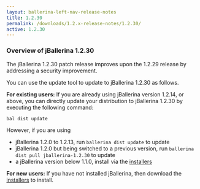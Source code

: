 ```yaml
---
layout: ballerina-left-nav-release-notes
title: 1.2.30
permalink: /downloads/1.2.x-release-notes/1.2.30/
active: 1.2.30
---
```


### Overview of jBallerina 1.2.30

The jBallerina 1.2.30 patch release improves upon the 1.2.29 release by addressing a security improvement.

You can use the update tool to update to jBallerina 1.2.30 as follows.

**For existing users:**
If you are already using jBallerina version 1.2.14, or above, you can directly update your distribution to jBallerina 1.2.30 by executing the following command:

```
bal dist update
```

However, if you are using

- jBallerina 1.2.0 to 1.2.13, run `ballerina dist update` to update
- jBallerina 1.2.0 but being switched to a previous version, run `ballerina dist pull jballerina-1.2.30` to update
- a jBallerina version below 1.1.0, install via the [installers](https://ballerina.io/downloads/)

**For new users:**
If you have not installed jBallerina, then download the [installers](https://ballerina.io/downloads/) to install.

<style>.cGitButtonContainer, .cBallerinaTocContainer {display:none;}</style>



